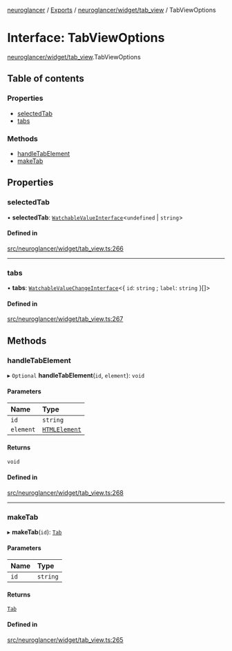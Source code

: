 [neuroglancer](../README.md) / [Exports](../modules.md) / [neuroglancer/widget/tab\_view](../modules/neuroglancer_widget_tab_view.md) / TabViewOptions

# Interface: TabViewOptions

[neuroglancer/widget/tab_view](../modules/neuroglancer_widget_tab_view.md).TabViewOptions

## Table of contents

### Properties

- [selectedTab](neuroglancer_widget_tab_view.TabViewOptions.md#selectedtab)
- [tabs](neuroglancer_widget_tab_view.TabViewOptions.md#tabs)

### Methods

- [handleTabElement](neuroglancer_widget_tab_view.TabViewOptions.md#handletabelement)
- [makeTab](neuroglancer_widget_tab_view.TabViewOptions.md#maketab)

## Properties

### selectedTab

• **selectedTab**: [`WatchableValueInterface`](neuroglancer_trackable_value.WatchableValueInterface.md)<`undefined` \| `string`\>

#### Defined in

[src/neuroglancer/widget/tab_view.ts:266](https://github.com/ActiveBrainAtlas2/neuroglancer/blob/034b457d/src/neuroglancer/widget/tab_view.ts#L266)

___

### tabs

• **tabs**: [`WatchableValueChangeInterface`](neuroglancer_trackable_value.WatchableValueChangeInterface.md)<{ `id`: `string` ; `label`: `string`  }[]\>

#### Defined in

[src/neuroglancer/widget/tab_view.ts:267](https://github.com/ActiveBrainAtlas2/neuroglancer/blob/034b457d/src/neuroglancer/widget/tab_view.ts#L267)

## Methods

### handleTabElement

▸ `Optional` **handleTabElement**(`id`, `element`): `void`

#### Parameters

| Name | Type |
| :------ | :------ |
| `id` | `string` |
| `element` | [`HTMLElement`](../modules/main_module._internal_.md#htmlelement) |

#### Returns

`void`

#### Defined in

[src/neuroglancer/widget/tab_view.ts:268](https://github.com/ActiveBrainAtlas2/neuroglancer/blob/034b457d/src/neuroglancer/widget/tab_view.ts#L268)

___

### makeTab

▸ **makeTab**(`id`): [`Tab`](../classes/neuroglancer_widget_tab_view.Tab.md)

#### Parameters

| Name | Type |
| :------ | :------ |
| `id` | `string` |

#### Returns

[`Tab`](../classes/neuroglancer_widget_tab_view.Tab.md)

#### Defined in

[src/neuroglancer/widget/tab_view.ts:265](https://github.com/ActiveBrainAtlas2/neuroglancer/blob/034b457d/src/neuroglancer/widget/tab_view.ts#L265)
